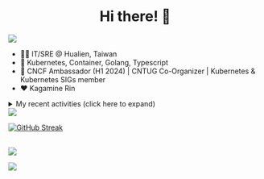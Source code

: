 <div align="center">
  <h1>Hi there! 👋</h1>
</div>

![](https://komarev.com/ghpvc/?username=tico88612&color=brightgreen&style=for-the-badge)

- 🧑‍💻 IT/SRE @ Hualien, Taiwan
- 🐳 Kubernetes, Container, Golang, Typescript
- 🤝 CNCF Ambassador (H1 2024) | CNTUG Co-Organizer | Kubernetes & Kubernetes SIGs member
- ❤️ Kagamine Rin

<details>
  <summary>My recent activities (click here to expand)</summary>

  #### 👷 Check out what I'm currently working on
  
  - [kubernetes-sigs/kubespray](https://github.com/kubernetes-sigs/kubespray) - Deploy a Production Ready Kubernetes Cluster (5 days ago)
  - [HunterPie/localization](https://github.com/HunterPie/localization) - Localization repository for HunterPie&#39;s client (1 week ago)
  - [cloud-native-taiwan/status-infra-labs](https://github.com/cloud-native-taiwan/status-infra-labs) -  (2 weeks ago)
  - [cncf/k8s-conformance](https://github.com/cncf/k8s-conformance) - 🧪CNCF K8s Conformance Working Group (2 weeks ago)
  - [longhorn/website](https://github.com/longhorn/website) - https://longhorn.io/ (2 weeks ago)
  - [cncf/people](https://github.com/cncf/people) - Stores the data that will populate the various people listings on cncf.io (1 month ago)
  - [kubernetes/org](https://github.com/kubernetes/org) - Meta configuration for Kubernetes Github Org (1 month ago)
  - [kubernetes/website](https://github.com/kubernetes/website) - Kubernetes website and documentation repo:  (2 months ago)
  - [kubeflow/training-operator](https://github.com/kubeflow/training-operator) - Distributed ML Training and Fine-Tuning on Kubernetes (2 months ago)
  - [jaegertracing/documentation](https://github.com/jaegertracing/documentation) - Documentation/website for the Jaeger Distributed Tracing project. (2 months ago)

  #### 🌱 My latest projects
  
  - [tico88612/get-real-ip](https://github.com/tico88612/get-real-ip) - 
  - [tico88612/podman-monitor-workshop](https://github.com/tico88612/podman-monitor-workshop) - 
  - [tico88612/cicd-hexo-blog-pages](https://github.com/tico88612/cicd-hexo-blog-pages) - 以 Hexo Blog 撰寫 CI/CD Pipeline 網頁
  - [tico88612/cicd-hexo-blog-template](https://github.com/tico88612/cicd-hexo-blog-template) - 以 Hexo Blog 撰寫 CI/CD Pipeline 模板
  - [tico88612/butter-toast-cup-2023](https://github.com/tico88612/butter-toast-cup-2023) - 奶油吐司杯 2023 分數計算機
  - [tico88612/cms-docker](https://github.com/tico88612/cms-docker) - Contest Management System v1.5.dev0 Docker Version
  - [tico88612/network-security-final](https://github.com/tico88612/network-security-final) - 
  - [tico88612/docker-init.engineer](https://github.com/tico88612/docker-init.engineer) - 純靠北工程師 Docker 架設版
  - [tico88612/kantai-teachme.tw](https://github.com/tico88612/kantai-teachme.tw) - 
  - [tico88612/minecraft_on_discord](https://github.com/tico88612/minecraft_on_discord) - Paste this link to Discord

  #### 🔭 Latest releases I've contributed to
  
  - [etcd-io/etcd](https://github.com/etcd-io/etcd) ([v3.5.15](https://github.com/etcd-io/etcd/releases/tag/v3.5.15), 2 days ago) - Distributed reliable key-value store for the most critical data of a distributed system
  - [kubernetes-sigs/kubespray](https://github.com/kubernetes-sigs/kubespray) ([v2.24.2](https://github.com/kubernetes-sigs/kubespray/releases/tag/v2.24.2), 4 days ago) - Deploy a Production Ready Kubernetes Cluster
  - [backstage/backstage](https://github.com/backstage/backstage) ([v1.29.1](https://github.com/backstage/backstage/releases/tag/v1.29.1), 5 days ago) - Backstage is an open framework for building developer portals
  - [metallb/metallb](https://github.com/metallb/metallb) ([v0.14.7](https://github.com/metallb/metallb/releases/tag/v0.14.7), 5 days ago) - A network load-balancer implementation for Kubernetes using standard routing protocols
  - [meshery/meshery](https://github.com/meshery/meshery) ([v0.7.83](https://github.com/meshery/meshery/releases/tag/v0.7.83), 6 days ago) - Meshery, the cloud native manager
  - [jaegertracing/jaeger](https://github.com/jaegertracing/jaeger) ([v1.59.0](https://github.com/jaegertracing/jaeger/releases/tag/v1.59.0), 1 week ago) - CNCF Jaeger, a Distributed Tracing Platform
  - [jaegertracing/jaeger-ui](https://github.com/jaegertracing/jaeger-ui) ([v1.59.0](https://github.com/jaegertracing/jaeger-ui/releases/tag/v1.59.0), 1 week ago) - Web UI for Jaeger
  - [metal3-io/cluster-api-provider-metal3](https://github.com/metal3-io/cluster-api-provider-metal3) ([v1.6.2](https://github.com/metal3-io/cluster-api-provider-metal3/releases/tag/v1.6.2), 3 weeks ago) - Metal³ integration with https://github.com/kubernetes-sigs/cluster-api
  - [kubearmor/kubearmor-client](https://github.com/kubearmor/kubearmor-client) ([v1.2.3](https://github.com/kubearmor/kubearmor-client/releases/tag/v1.2.3), 3 weeks ago) - KubeArmor cli tool aka kArmor :robot:
  - [metal3-io/ip-address-manager](https://github.com/metal3-io/ip-address-manager) ([v1.7.1](https://github.com/metal3-io/ip-address-manager/releases/tag/v1.7.1), 3 weeks ago) - IP address Manager for Cluster API Provider Metal3

  #### 🔨 My recent Pull Requests
  
  - [Make kubernetes v1.30.3 default ](https://github.com/kubernetes-sigs/kubespray/pull/11391) on [kubernetes-sigs/kubespray](https://github.com/kubernetes-sigs/kubespray) (today)
  - [Feat: Add missing zh-tw translation &amp; Fix wrong ID](https://github.com/HunterPie/localization/pull/99) on [HunterPie/localization](https://github.com/HunterPie/localization) (1 week ago)
  - [Feat: Upgrade external OCI cloud controller manager](https://github.com/kubernetes-sigs/kubespray/pull/11378) on [kubernetes-sigs/kubespray](https://github.com/kubernetes-sigs/kubespray) (1 week ago)
  - [Feat: Gateway API CRDs install support](https://github.com/kubernetes-sigs/kubespray/pull/11376) on [kubernetes-sigs/kubespray](https://github.com/kubernetes-sigs/kubespray) (1 week ago)
  - [Bump Cinder CSI Plugin to v1.30.0](https://github.com/kubernetes-sigs/kubespray/pull/11374) on [kubernetes-sigs/kubespray](https://github.com/kubernetes-sigs/kubespray) (1 week ago)
  - [Fix CentOS 7 yum repo baseurl update](https://github.com/kubernetes-sigs/kubespray/pull/11360) on [kubernetes-sigs/kubespray](https://github.com/kubernetes-sigs/kubespray) (2 weeks ago)
  - [Bump: OpenStack Cloud Controller Manager to 1.30.0](https://github.com/kubernetes-sigs/kubespray/pull/11358) on [kubernetes-sigs/kubespray](https://github.com/kubernetes-sigs/kubespray) (2 weeks ago)
  - [[release-2.25] Bump Kubernetes to 1.29.6](https://github.com/kubernetes-sigs/kubespray/pull/11355) on [kubernetes-sigs/kubespray](https://github.com/kubernetes-sigs/kubespray) (2 weeks ago)
  - [Bump: Upptime 1.37.0](https://github.com/cloud-native-taiwan/status-infra-labs/pull/4) on [cloud-native-taiwan/status-infra-labs](https://github.com/cloud-native-taiwan/status-infra-labs) (2 weeks ago)
  - [CI: Remove Debian 10 support &amp; macvlan test move to Debian 11](https://github.com/kubernetes-sigs/kubespray/pull/11347) on [kubernetes-sigs/kubespray](https://github.com/kubernetes-sigs/kubespray) (2 weeks ago)

  #### ⭐ Recent Stars
  
  - [nalexn/clean-architecture-swiftui](https://github.com/nalexn/clean-architecture-swiftui) - SwiftUI sample app using Clean Architecture. Examples of working with CoreData persistence, networking, dependency injection, unit testing, and more. (1 week ago)
  - [bpg/terraform-provider-proxmox](https://github.com/bpg/terraform-provider-proxmox) - Terraform Provider for Proxmox (1 week ago)
  - [kubernetes/enhancements](https://github.com/kubernetes/enhancements) - Enhancements tracking repo for Kubernetes (2 months ago)
  - [kubernetes-sigs/kubespray](https://github.com/kubernetes-sigs/kubespray) - Deploy a Production Ready Kubernetes Cluster (7 months ago)
  - [fduran/sadservers](https://github.com/fduran/sadservers) - SadServers: Linux &amp; DevOps Troubleshooting Scenarios SaaS (8 months ago)
  - [PKUFlyingPig/cs-self-learning](https://github.com/PKUFlyingPig/cs-self-learning) - 计算机自学指南 (8 months ago)
  - [gladstone-institutes/Bioinformatics-Workshops](https://github.com/gladstone-institutes/Bioinformatics-Workshops) - Workshops presented by the Gladstone Bioinformatics Core (9 months ago)
  - [mantou132/Spotify-Lyrics](https://github.com/mantou132/Spotify-Lyrics) - 🎉 Desktop Spotify Web Player Instant Synchronised Lyrics (9 months ago)
  - [cncf/mentoring](https://github.com/cncf/mentoring) - 👩🏿‍🎓👨🏽‍🎓👩🏻‍🎓CNCF Mentoring: LFX Mentorship &#43; Summer of Code (1 year ago)
  - [louislam/uptime-kuma](https://github.com/louislam/uptime-kuma) - A fancy self-hosted monitoring tool (1 year ago)

  #### 👯 Check out some of my recent followers
  
  - [hu8813](https://github.com/hu8813)
  - [wolf-yuan-6115](https://github.com/wolf-yuan-6115)
  - [tzuhsunn](https://github.com/tzuhsunn)
  - [googs1025](https://github.com/googs1025)
  - [sophie0730](https://github.com/sophie0730)
</details>

<img src="https://github-readme-stats.vercel.app/api?username=tico88612&hide_title=true&count_private=true&show_icons=true" />

<br>

<a href="https://git.io/streak-stats"><img src="https://streak-stats.demolab.com?user=tico88612&theme=one-dark-pro" alt="GitHub Streak" /></a>

<br>

<img src="https://github-profile-trophy.vercel.app/?username=tico88612&theme=flat&no-frame=true&theme=onedark&margin-w=15&column=4" />


![](https://hit.yhype.me/github/profile?user_id=17496418)
